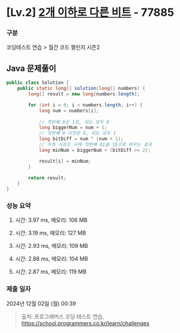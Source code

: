 # [Lv.2] [2개 이하로 다른 비트](https://school.programmers.co.kr/learn/courses/30/lessons/77885?language=java) - 77885 

### 구분

코딩테스트 연습 > 월간 코드 챌린지 시즌2

## Java 문제풀이

```java
public class Solution {
    public static long[] solution(long[] numbers) {
        long[] result = new long[numbers.length];

        for (int i = 0; i < numbers.length; i++) {
            long num = numbers[i];
            
            // 첫번째 0은 1로, 뒤는 모두 0
            long biggerNum = num + 1;
            // 첫번째 0 이전은 0, 뒤는 모두 1
            long bitDiff = num ^ (num + 1);
            // 우측 시프트 시에 첫번째 01을 10으로 바꾸는 효과
            long minNum = biggerNum + (bitDiff >> 2);

            result[i] = minNum;
        }

        return result;
    }
}
```

### 성능 요약

1. 시간: 3.97 ms, 메모리: 106 MB

2. 시간: 3.19 ms, 메모리: 127 MB
3. 시간: 2.93 ms, 메모리: 109 MB
4. 시간: 2.88 ms, 메모리: 104 MB
5. 시간: 2.87 ms, 메모리: 119 MB

### 제출 일자

2024년 12월 02일 (월) 00:39

> 출처: 프로그래머스 코딩 테스트 연습, https://school.programmers.co.kr/learn/challenges